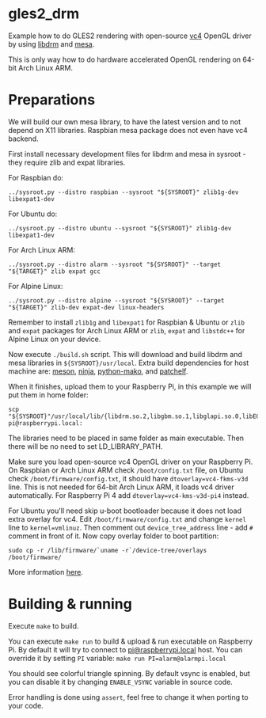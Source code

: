 # gles2_drm

Example how to do GLES2 rendering with open-source [vc4] OpenGL driver by using [libdrm][libdrm] and [mesa][mesa].

This is only way how to do hardware accelerated OpenGL rendering on 64-bit Arch Linux ARM.


# Preparations

We will build our own mesa library, to have the latest version and to not depend on X11 libraries. Raspbian mesa
package does not even have vc4 backend.

First install necessary development files for libdrm and mesa in sysroot - they require zlib and expat libraries.

For Raspbian do:

    ../sysroot.py --distro raspbian --sysroot "${SYSROOT}" zlib1g-dev libexpat1-dev

For Ubuntu do:

    ../sysroot.py --distro ubuntu --sysroot "${SYSROOT}" zlib1g-dev libexpat1-dev

For Arch Linux ARM:

    ../sysroot.py --distro alarm --sysroot "${SYSROOT}" --target "${TARGET}" zlib expat gcc

For Alpine Linux:

    ../sysroot.py --distro alpine --sysroot "${SYSROOT}" --target "${TARGET}" zlib-dev expat-dev linux-headers

Remember to install `zlib1g` and `libexpat1` for Raspbian & Ubuntu or `zlib` and `expat` packages for
Arch Linux ARM or `zlib`, `expat` and `libstdc++` for Alpine Linux on your device.

Now execute `./build.sh` script. This will download and build libdrm and mesa libraries in `${SYSROOT}/usr/local`.
Extra build dependencies for host machine are: [meson][meson], [ninja][ninja], [python-mako][python-mako], and
[patchelf][patchelf].

When it finishes, upload them to your Raspberry Pi, in this example we will put them in home folder:

    scp "${SYSROOT}"/usr/local/lib/{libdrm.so.2,libgbm.so.1,libglapi.so.0,libEGL.so.1,libGLESv2.so.2,dri/vc4_dri.so,dri/v3d_dri.so} pi@raspberrypi.local:

The libraries need to be placed in same folder as main executable. Then there will be no need to set LD_LIBRARY_PATH.

Make sure you load open-source vc4 OpenGL driver on your Raspberry Pi. On Raspbian or Arch Linux ARM
check `/boot/config.txt` file, on Ubuntu check `/boot/firmware/config.txt`, it should have
`dtoverlay=vc4-fkms-v3d` line. This is not needed for 64-bit Arch Linux ARM, it loads vc4 driver automatically.
For Raspberry Pi 4 add `dtoverlay=vc4-kms-v3d-pi4` instead.


For Ubuntu you'll need skip u-boot bootloader because it does not load extra overlay for vc4. Edit
`/boot/firmware/config.txt` and change `kernel` line to `kernel=vmlinuz`. Then comment out
`device_tree_address` line - add `#` comment in front of it. Now copy overlay folder to boot partition:

    sudo cp -r /lib/firmware/`uname -r`/device-tree/overlays /boot/firmware/

More information [here][ubuntu_bootloader].


# Building & running

Execute `make` to build.

You can execute `make run` to build & upload & run executable on Raspberry Pi. By default it will
try to connect to pi@raspberrypi.local host. You can override it by setting `PI` variable:
`make run PI=alarm@alarmpi.local`

You should see colorful triangle spinning. By default vsync is enabled, but you can disable it by changing
`ENABLE_VSYNC` variable in source code.

Error handling is done using `assert`, feel free to change it when porting to your code.

[vc4]: https://dri.freedesktop.org/docs/drm/gpu/vc4.html
[libdrm]: https://cgit.freedesktop.org/mesa/drm/
[mesa]: https://www.mesa3d.org/
[ubuntu_bootloader]: https://wiki.ubuntu.com/ARM/RaspberryPi#Change_the_bootloader
[patchelf]: https://nixos.org/patchelf.html
[meson]: https://mesonbuild.com/
[ninja]: https://ninja-build.org/
[python-mako]: https://www.makotemplates.org/
